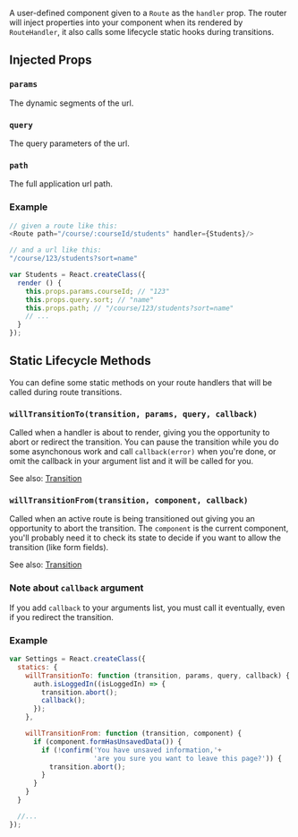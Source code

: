 A user-defined component given to a `Route` as the `handler` prop. The
router will inject properties into your component when its rendered
by `RouteHandler`, it also calls some lifecycle static hooks during
transitions.

Injected Props
--------------

### `params`

The dynamic segments of the url.

### `query`

The query parameters of the url.

### `path`

The full application url path.

### Example

```js
// given a route like this:
<Route path="/course/:courseId/students" handler={Students}/>

// and a url like this:
"/course/123/students?sort=name"

var Students = React.createClass({
  render () {
    this.props.params.courseId; // "123"
    this.props.query.sort; // "name"
    this.props.path; // "/course/123/students?sort=name"
    // ...
  }
});
```

Static Lifecycle Methods
------------------------

You can define some static methods on your route handlers that will be
called during route transitions.

### `willTransitionTo(transition, params, query, callback)`

Called when a handler is about to render, giving you the opportunity to
abort or redirect the transition. You can pause the transition while you
do some asynchonous work and call `callback(error)` when you're done, or
omit the callback in your argument list and it will be called for you.

See also: [Transition][transition]

### `willTransitionFrom(transition, component, callback)`

Called when an active route is being transitioned out giving you an
opportunity to abort the transition. The `component` is the current
component, you'll probably need it to check its state to decide if you
want to allow the transition (like form fields).

See also: [Transition][transition]

### Note about `callback` argument

If you add `callback` to your arguments list, you must call it
eventually, even if you redirect the transition.

### Example

```js
var Settings = React.createClass({
  statics: {
    willTransitionTo: function (transition, params, query, callback) {
      auth.isLoggedIn((isLoggedIn) => {
        transition.abort();
        callback();
      });
    },

    willTransitionFrom: function (transition, component) {
      if (component.formHasUnsavedData()) {
        if (!confirm('You have unsaved information,'+
                     'are you sure you want to leave this page?')) {
          transition.abort();
        }
      }
    }
  }

  //...
});
```

[transition]:#TODO
